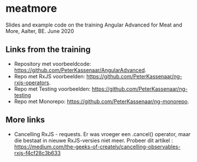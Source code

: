 # meatmore
Slides and example code on the training Angular Advanced for Meat and More, Aalter, BE. June 2020

## Links from the training 
- Repository met voorbeeldcode: https://github.com/PeterKassenaar/AngularAdvanced.
- Repo met RxJS voorbeelden: https://github.com/PeterKassenaar/ng-rxjs-operators.
- Repo met Testing voorbeelden: https://github.com/PeterKassenaar/ng-testing
- Repo met Monorepo: https://github.com/PeterKassenaar/ng-monorepo.

## More links
- Cancelling RxJS - requests. Er was vroeger een .cancel() operator, maar die bestaat in nieuwe RxJS-versies niet meer. Probeer dit artikel : https://medium.com/the-geeks-of-creately/cancelling-observables-rxjs-f4cf28c3b633
